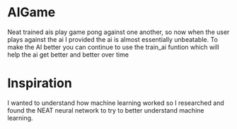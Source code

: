# AIGame
Neat trained ais play game pong against one another, so now when the user plays against the ai I provided the ai is almost essentially unbeatable. To make the AI better you can continue to use the train_ai funtion which will help the ai get better and better over time

# Inspiration
I wanted to understand how machine learning worked so I researched and found the NEAT neural network to try to better understand machine learning.
